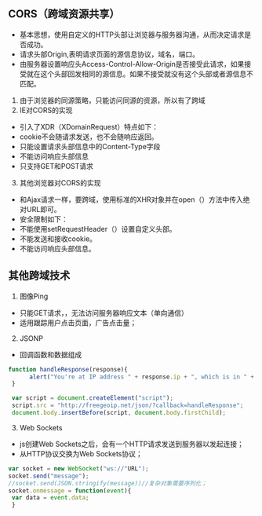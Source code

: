 ## CORS（跨域资源共享）
- 基本思想，使用自定义的HTTP头部让浏览器与服务器沟通，从而决定请求是否成功。
- 请求头部Origin,表明请求页面的源信息协议，域名，端口。
- 由服务器设置响应头Access-Control-Allow-Origin是否接受此请求，如果接受就在这个头部回发相同的源信息。如果不接受就没有这个头部或者源信息不匹配。
1. 由于浏览器的同源策略，只能访问同源的资源，所以有了跨域
2. IE对CORS的实现
- 引入了XDR（XDomainRequest）特点如下：
- cookie不会随请求发送，也不会随响应返回。
- 只能设置请求头部信息中的Content-Type字段
- 不能访问响应头部信息
- 只支持GET和POST请求
3. 其他浏览器对CORS的实现
- 和Ajax请求一样，要跨域，使用标准的XHR对象并在open（）方法中传入绝对URL即可。
- 安全限制如下：
- 不能使用setRequestHeader（）设置自定义头部。
- 不能发送和接收cookie。
- 不能访问响应头部信息。
## 其他跨域技术
1. 图像Ping
- 只能GET请求，，无法访问服务器响应文本（单向通信）
- 适用跟踪用户点击页面，广告点击量；
2. JSONP
- 回调函数和数据组成
```JavaScript
function handleResponse(response){
      alert("You're at IP address " + response.ip + ", which is in " + response.city + ", " + response.region_name);
 }

 var script = document.createElement("script");
 script.src = "http://freegeoip.net/json/?callback=handleResponse";
 document.body.insertBefore(script, document.body.firstChild);
 ```
3. Web Sockets
- js创建Web Sockets之后，会有一个HTTP请求发送到服务器以发起连接；
- 从HTTP协议交换为Web Sockets协议；
```JavaScript
var socket = new WebSocket("ws://"URL");
socket.send("message");
//socket.send(JSON.stringify(message))//复杂对象需要序列化；
socket.onmessage = function(event){
 var data = event.data;
 }
```
